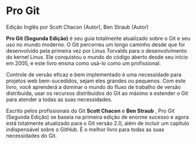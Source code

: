 # Pro Git
Edição Inglês  por Scott Chacon (Autor), Ben Straub (Autor)

**Pro Git (Segunda Edição)** é seu guia totalmente atualizado sobre o Git e seu uso no mundo moderno. O Git percorreu um longo caminho desde que foi desenvolvido pela primeira vez por Linus Torvalds para o desenvolvimento do kernel Linux. Ele conquistou o mundo do código aberto desde seu início em 2005, e este livro ensina como usá-lo como um profissional.

Controle de versão eficaz e bem implementado é uma necessidade para projetos web bem-sucedidos, sejam eles grandes ou pequenos. Com este livro, você aprenderá a dominar o mundo do fluxo de trabalho de versão distribuída, usar os recursos distribuídos do Git ao máximo e estender o Git para atender a todas as suas necessidades.

Escrito pelos profissionais do Git **Scott Chacon** e **Ben Straub** , Pro Git (Segunda Edição) se baseia na primeira edição de enorme sucesso e agora está totalmente atualizado para o Git versão 2.0, além de incluir um capítulo indispensável sobre o GitHub. É o melhor livro para todas as suas necessidades do Git.

